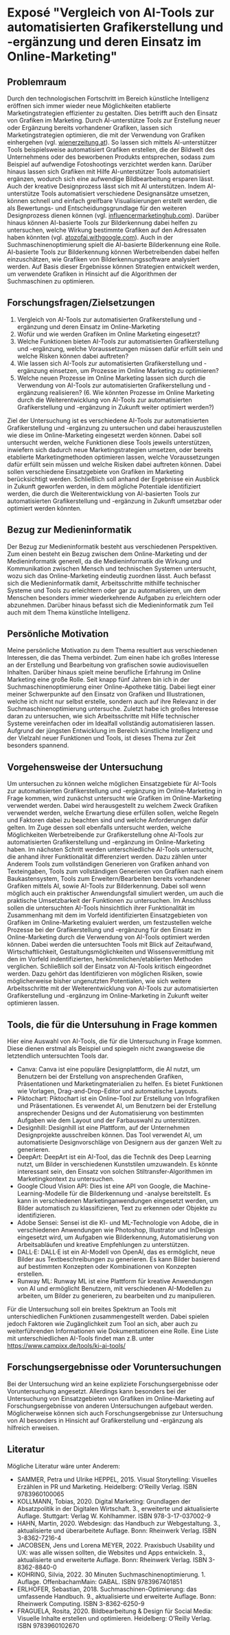 # Exposé "Vergleich von AI-Tools zur automatisierten Grafikerstellung und -ergänzung und deren Einsatz im Online-Marketing"


## Problemraum

Durch den technologischen Fortschritt im Bereich künstliche Intelligenz eröffnen sich immer wieder neue Möglichkeiten etablierte Marketingstrategien effizienter zu gestalten. Dies betrifft auch den Einsatz von Grafiken im Marketing. Durch AI-unterstütze Tools zur Erstellung neuer oder Ergänzung bereits vorhandener Grafiken, lassen sich Marketingstrategien optimieren, die mit der Verwendung von Grafiken einhergehen (vgl. [wienerzeitung.at](https://www.wienerzeitung.at/nachrichten/wissen/technologie/2174353-Ist-der-KI-Geist-aus-der-Flasche.html)).
So lassen sich mittels AI-unterstützer Tools beispielsweise automatisiert Grafiken erstellen, die der Bildwelt des Unternehmens oder des beworbenen Produkts entsprechen, sodass zum Beispiel auf aufwendige Fotoshootings verzichtet werden kann. Darüber hinaus lassen sich Grafiken mit Hilfe AI-unterstützer Tools automatisiert ergänzen, wodurch sich eine aufwendige Bildbearbeitung ersparen lässt. Auch der kreative Designprozess lässt sich mit AI unterstützen. Indem AI-unterstütze Tools automatisiert verschiedene Designansätze umsetzen, können schnell und einfach greifbare Visualisierungen erstellt werden, die als Bewertungs- und Entscheidungsgrundlage für den weiteren Designprozess dienen können (vgl. [influencermarketinghub.com](https://influencermarketinghub.com/de/ai-grafikdesign-tools/)).
Darüber hinaus können AI-basierte Tools zur Bilderkennung dabei helfen zu untersuchen, welche Wirkung bestimmte Grafiken auf den Adressaten haben könnten (vgl. [atozofai.withgoogle.com](https://atozofai.withgoogle.com/intl/de/image-recognition/)). Auch in der Suchmaschinenoptimierung spielt die AI-basierte Bilderkennung eine Rolle. AI-basierte Tools zur Bilderkennung können Werbetreibenden dabei helfen einzuschätzen, wie Grafiken von Bilderkennungssoftware analysiert werden. Auf Basis dieser Ergebnisse können Strategien entwickelt werden, um verwendete Grafiken in Hinsicht auf die Algorithmen der Suchmaschinen zu optimieren. 

## Forschungsfragen/Zielsetzungen

1. Vergleich von AI-Tools zur automatisierten Grafikerstellung und -ergänzung und deren Einsatz im Online-Marketing
2. Wofür und wie werden Grafiken im Online Marketing eingesetzt?
3. Welche Funktionen bieten AI-Tools zur automatisierten Grafikerstellung und -ergänzung, welche Voraussetzungen müssen dafür erfüllt sein und welche Risken können dabei auftreten?
4. Wie lassen sich AI-Tools zur automatisierten Grafikerstellung und -ergänzung einsetzen, um Prozesse im Online Marketing zu optimieren?
5. Welche neuen Prozesse im Online Marketing lassen sich durch die Verwendung von AI-Tools zur automatisierten Grafikerstellung und -ergänzung realisieren?
(6. Wie könnten Prozesse im Online Marketing durch die Weiterentwicklung von AI-Tools zur automatisierten Grafikerstellung und -ergänzung in Zukunft weiter optimiert werden?)

Ziel der Untersuchung ist es verschiedene AI-Tools zur automatisierten Grafikerstellung und -ergänzung zu untersuchen und dabei herauszustellen wie diese im Online-Marketing eingesetzt werden können. Dabei soll untersucht werden, welche Funktionen diese Tools jeweils unterstützen, inwiefern sich dadurch neue Marketingstrategien umsetzen, oder bereits etablierte Marketingmethoden optimieren lassen, welche Voraussetzungen dafür erfüllt sein müssen und welche Risiken dabei auftreten können. Dabei sollen verschiedene Einsatzgebiete von Grafiken im Marketing berücksichtigt werden. Schließlich soll anhand der Ergebnisse ein Ausblick in Zukunft geworfen werden, in dem mögliche Potentiale identifiziert werden, die durch die Weiterentwicklung von AI-basierten Tools zur automatisierten Grafikerstellung und -ergänzung in Zukunft umsetzbar oder optimiert werden könnten.


## Bezug zur Medieninformatik

Der Bezug zur Medieninformatik besteht aus verschiedenen Perspektiven. Zum einen besteht ein Bezug zwischen dem Online-Marketing und der Medieninformatik generell, da die Medieninformatik die Wirkung und Kommunikation zwischen Mensch und technischen Systemen untersucht, wozu sich das Online-Marketing eindeutig zuordnen lässt. Auch befasst sich die Medieninformatik damit, Arbeitsschritte mithilfe technischer Systeme und Tools zu erleichtern oder gar zu automatisieren, um dem Menschen besonders immer wiederkehrende Aufgaben zu erleichtern oder abzunehmen. Darüber hinaus befasst sich die Medieninformatik zum Teil auch mit dem Thema künstliche Intelligenz.  

## Persönliche Motivation

Meine persönliche Motivation zu dem Thema resultiert aus verschiedenen Interessen, die das Thema verbindet. Zum einen habe ich großes Interesse an der Erstellung und Bearbeitung von grafischen sowie audiovisuellen Inhalten. Darüber hinaus spielt meine berufliche Erfahrung im Online Marketing eine große Rolle. Seit knapp fünf Jahren bin ich in der Suchmaschinenoptimierung einer Online-Apotheke tätig. Dabei liegt einer meiner Schwerpunkte auf den Einsatz von Grafiken und Illustrationen, welche ich nicht nur selbst erstelle, sondern auch auf ihre Relevanz in der Suchmaschinenoptimierung untersuche. Zuletzt habe ich großes Interesse daran zu untersuchen, wie sich Arbeitsschritte mit Hilfe technischer Systeme vereinfachen oder im Idealfall vollständig automatisieren lassen. Aufgrund der jüngsten Entwicklung im Bereich künstliche Intelligenz und der Vielzahl neuer Funktionen und Tools, ist dieses Thema zur Zeit besonders spannend. 

## Vorgehensweise der Untersuchung

Um untersuchen zu können welche möglichen Einsatzgebiete für AI-Tools zur automatisierten Grafikerstellung und -ergänzung im Online-Marketing in Frage kommen, wird zunächst untersucht wie Grafiken im Online-Marketing verwendet werden. Dabei wird herausgestellt zu welchem Zweck Grafiken verwendet werden, welche Erwartung diese erfüllen sollen, welche Regeln und Faktoren dabei zu beachten sind und welche Anforderungen dafür gelten. Im Zuge dessen soll ebenfalls untersucht werden, welche Möglichkeiten Werbetreibende zur Grafikerstellung ohne AI-Tools zur automatisierten Grafikerstellung und -ergänzung im Online-Marketing haben. Im nächsten Schritt werden unterschiedliche AI-Tools untersucht, die anhand ihrer Funktionalität differenziert werden. Dazu zählen unter Anderem Tools zum vollständigen Generieren von Grafiken anhand von Texteingaben, Tools zum vollständigen Generieren von Grafiken nach einem Baukastensystem, Tools zum Erweitern/Bearbeiten bereits vorhandener Grafiken mittels AI, sowie AI-Tools zur Bilderkennung. Dabei soll wenn möglich auch ein praktischer Anwendungsfall simuliert werden, um auch die praktische Umsetzbarkeit der Funktionen zu untersuchen. Im Anschluss sollen die untersuchten AI-Tools hinsichtlich ihrer Funktionalität im Zusammenhang mit dem im Vorfeld identifizierten Einsatzgebieten von Grafiken im Online-Marketing evaluiert werden, um festzustellen welche Prozesse bei der Grafikerstellung und -ergänzung für den Einsatz im Online-Marketing durch die Verwendung von AI-Tools optimiert werden können. Dabei werden die untersuchten Tools mit Blick auf Zeitaufwand, Wirtschaftlichkeit, Gestaltungsmöglichkeiten und Wissensvermittlung mit den im Vorfeld indentifizierten, herkömmlichen/etablierten Methoden verglichen. Schließlich soll der Einsatz von AI-Tools kritisch eingeordnet werden. Dazu gehört das Identifizieren von möglichen Risiken, sowie möglicherweise bisher ungenutzten Potentialen, wie sich weitere Arbeitsschritte mit der Weiterentwicklung von AI-Tools zur automatisierten Grafikerstellung und -ergänzung im Online-Marketing in Zukunft weiter optimieren lassen.

## Tools, die für die Untersuhung in Frage kommen

Hier eine Auswahl von AI-Tools, die für die Untersuchung in Frage kommen. Diese dienen erstmal als Beispiel und spiegeln nicht zwangsweise die letztendlich untersuchten Tools dar.

* Canva: Canva ist eine populäre Designplattform, die AI nutzt, um Benutzern bei der Erstellung von ansprechenden Grafiken, Präsentationen und Marketingmaterialien zu helfen. Es bietet Funktionen wie Vorlagen, Drag-and-Drop-Editor und automatische Layouts.
* Piktochart: Piktochart ist ein Online-Tool zur Erstellung von Infografiken und Präsentationen. Es verwendet AI, um Benutzern bei der Erstellung ansprechender Designs und der Automatisierung von bestimmten Aufgaben wie dem Layout und der Farbauswahl zu unterstützen.
* Designhill: Designhill ist eine Plattform, auf der Unternehmen Designprojekte ausschreiben können. Das Tool verwendet AI, um automatisierte Designvorschläge von Designern aus der ganzen Welt zu generieren.
* DeepArt: DeepArt ist ein AI-Tool, das die Technik des Deep Learning nutzt, um Bilder in verschiedenen Kunststilen umzuwandeln. Es könnte interessant sein, den Einsatz von solchen Stiltransfer-Algorithmen im Marketingkontext zu untersuchen.
* Google Cloud Vision API: Dies ist eine API von Google, die Machine-Learning-Modelle für die Bilderkennung und -analyse bereitstellt. Es kann in verschiedenen Marketinganwendungen eingesetzt werden, um Bilder automatisch zu klassifizieren, Text zu erkennen oder Objekte zu identifizieren.
* Adobe Sensei: Sensei ist die KI- und ML-Technologie von Adobe, die in verschiedenen Anwendungen wie Photoshop, Illustrator und InDesign eingesetzt wird, um Aufgaben wie Bilderkennung, Automatisierung von Arbeitsabläufen und kreative Empfehlungen zu unterstützen.
* DALL·E: DALL·E ist ein AI-Modell von OpenAI, das es ermöglicht, neue Bilder aus Textbeschreibungen zu generieren. Es kann Bilder basierend auf bestimmten Konzepten oder Kombinationen von Konzepten erstellen.
* Runway ML: Runway ML ist eine Plattform für kreative Anwendungen von AI und ermöglicht Benutzern, mit verschiedenen AI-Modellen zu arbeiten, um Bilder zu generieren, zu bearbeiten und zu manipulieren.

Für die Untersuchung soll ein breites Spektrum an Tools mit unterschiedlichen Funktionen zusammengestellt werden. Dabei spielen jedoch Faktoren wie Zugänglichkeit zum Tool an sich, aber auch zu weiterführenden Informationen wie Dokumentationen eine Rolle. Eine Liste mit unterschiedlichen AI-Tools findet man z.B. unter https://www.campixx.de/tools/ki-ai-tools/

## Forschungsergebnisse oder Voruntersuchungen
Bei der Untersuchung wird an keine expliziete Forschungsergebnisse oder Voruntersuchung angesetzt. Allerdings kann besonders bei der Untersuchung von Einsatzgebieten von Grafiken im Online-Marketing auf Forschungsergebnisse von anderen Untersuchungen aufgebaut werden. Möglicherweise können sich auch Forschungsergebnisse zur Untersuchung von AI besonders in Hinsicht auf Grafikerstellung und -ergänzung als hilfreich erweisen.

## Literatur
Mögliche Literatur wäre unter Anderem:
* SAMMER, Petra und Ulrike HEPPEL, 2015. Visual Storytelling: Visuelles Erzählen in PR und Marketing. Heidelberg: O’Reilly Verlag. ISBN 9783960100065 
* KOLLMANN, Tobias, 2020. Digital Marketing: Grundlagen der Absatzpolitik in der Digitalen Wirtschaft. 3., erweiterte und aktualisierte Auflage. Stuttgart: Verlag W. Kohlhammer. ISBN 978-3-17-037002-9 
* HAHN, Martin, 2020. Webdesign: das Handbuch zur Webgestaltung. 3., aktualisierte und überarbeitete Auflage. Bonn: Rheinwerk Verlag. ISBN 3-8362-7216-4 
* JACOBSEN, Jens und Lorena MEYER, 2022. Praxisbuch Usability und UX: was alle wissen sollten, die Websites und Apps entwickeln. 3., aktualisierte und erweiterte Auflage. Bonn: Rheinwerk Verlag. ISBN 3-8362-8840-0 
* KOHRING, Silvia, 2022. 30 Minuten Suchmaschinenoptimierung. 1. Auflage. OffenbachamMain: GABAL. ISBN 9783967401851 
* ERLHOFER, Sebastian, 2018. Suchmaschinen-Optimierung: das umfassende Handbuch. 9., aktualisierte und erweiterte Auflage. Bonn: Rheinwerk Computing. ISBN 3-8362-6250-9 
* FRAGUELA, Rosita, 2020. Bildbearbeitung \& Design für Social Media: Visuelle Inhalte erstellen und optimieren. Heidelberg: O’Reilly Verlag. ISBN 9783960102670 


